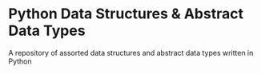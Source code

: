 # Python Data Structures & Abstract Data Types
A repository of assorted data structures and abstract data types written in Python
